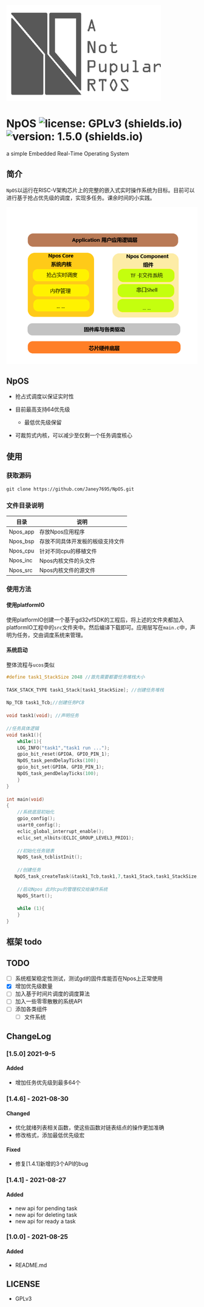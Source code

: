 <img src=".\readme_img\Npos图标.png" alt="Npos图标" style="zoom:75%;" />

# NpOS ![license: GPLv3 (shields.io)](https://img.shields.io/badge/license-GPLv3-brightgreen)![version: 1.5.0 (shields.io)](https://img.shields.io/badge/version-1.5.0-brightgreen)

a simple Embedded Real-Time Operating System

## 简介

`NpOS`以运行在RISC-V架构芯片上的完整的嵌入式实时操作系统为目标。目前可以进行基于抢占优先级的调度，实现多任务。课余时间的小实践。

<img src=".\readme_img\Npos系统框架.png" alt="Npos系统框架" style="zoom:75%;" />

## NpOS

* 抢占式调度以保证实时性

* 目前最高支持64优先级
  * 最低优先级保留
* 可裁剪式内核，可以减少至仅剩一个任务调度核心

## 使用

### 获取源码

```shell
git clone https://github.com/Janey7695/NpOS.git
```

### 文件目录说明

| 目录     | 说明                             |
| -------- | -------------------------------- |
| Npos_app | 存放Npos应用程序                 |
| Npos_bsp | 存放不同具体开发板的板级支持文件 |
| Npos_cpu | 针对不同cpu的移植文件            |
| Npos_inc | Npos内核文件的头文件             |
| Npos_src | Npos内核文件的源文件             |

### 使用方法

#### 使用platformIO

使用platformIO创建一个基于gd32vfSDK的工程后，将上述的文件夹都加入platformIO工程中的`src`文件夹中。然后编译下载即可。应用层写在`main.c`中，声明为任务，交由调度系统来管理。

#### 系统启动

整体流程与`ucos`类似

```c
#define task1_StackSize 2048 //首先需要都要任务堆栈大小

TASK_STACK_TYPE task1_Stack[task1_StackSize]; //创建任务堆栈

Np_TCB task1_Tcb;//创建任务PCB

void task1(void); //声明任务

//任务具体逻辑
void task1(){
    while(1){
    LOG_INFO("task1","task1 run ...");
    gpio_bit_reset(GPIOA, GPIO_PIN_1);
    NpOS_task_pendDelayTicks(100);
    gpio_bit_set(GPIOA, GPIO_PIN_1);
    NpOS_task_pendDelayTicks(100);
    }
}

int main(void)
{	
    //系统底层初始化
    gpio_config();
    usart0_config();
    eclic_global_interrupt_enable();
    eclic_set_nlbits(ECLIC_GROUP_LEVEL3_PRIO1);
	
    //初始化任务链表
    NpOS_task_tcblistInit();    	
    
    //创建任务
   NpOS_task_createTask(&task1_Tcb,task1,7,task1_Stack,task1_StackSize,TASK_READY);
    
    //启动Npos 此时cpu的管理权交给操作系统
    NpOS_Start();

    while (1){
    }
}
```

## 框架 todo

## TODO

- [ ] 系统框架稳定性测试，测试gd的固件库能否在Npos上正常使用
- [x] 增加优先级数量
- [ ] 加入基于时间片调度的调度算法
- [ ] 加入一些零零散散的系统API
- [ ] 添加各类组件
  - [ ] 文件系统

## ChangeLog

### [1.5.0] 2021-9-5

#### Added
 - 增加任务优先级到最多64个

### [1.4.6] - 2021-08-30

#### Changed
- 优化就绪列表相关函数，使这些函数对链表结点的操作更加准确
- 修改格式，添加最低优先级宏

#### Fixed
- 修复[1.4.1]新增的3个API的bug

### [1.4.1] - 2021-08-27

#### Added

- new api for pending task
- new api for deleting task
- new api for ready a task

### [1.0.0] - 2021-08-25

#### Added

- README.md



## LICENSE

* GPLv3

